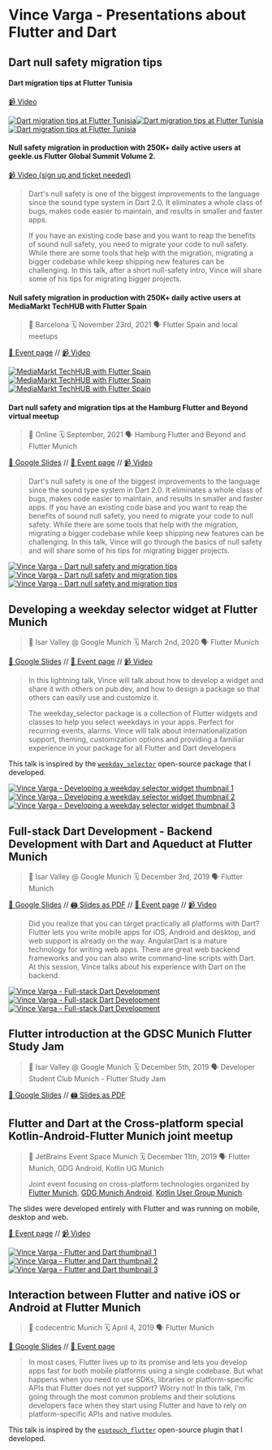 # Vince Varga - Presentations about Flutter and Dart

## Dart null safety migration tips

#### Dart migration tips at Flutter Tunisia

[📹  Video](https://www.youtube.com/watch?v=6L9R5BVHKYY&t=4213s)

[![Dart migration tips at Flutter Tunisia](https://img.youtube.com/vi/6L9R5BVHKYY/1.jpg)![Dart migration tips at Flutter Tunisia](https://img.youtube.com/vi/6L9R5BVHKYY/2.jpg)![Dart migration tips at Flutter Tunisia](https://img.youtube.com/vi/6L9R5BVHKYY/3.jpg)](https://www.youtube.com/watch?v=6L9R5BVHKYY)

#### Null safety migration in production with 250K+ daily active users at geekle.us Flutter Global Summit Volume 2.

[📹  Video (sign up and ticket needed)](https://geekle.us/video_cluster/1639668647150x644267197249093600?video=1639750003718x974783240499071700)

> Dart's null safety is one of the biggest improvements to the language since the sound type system in Dart 2.0. It eliminates a whole class of bugs, makes code easier to maintain, and results in smaller and faster apps.
> 
> If you have an existing code base and you want to reap the benefits of sound null safety, you need to migrate your code to null safety. While there are some tools that help with the migration, migrating a bigger codebase while keep shipping new features can be challenging. In this talk, after a short null-safety intro, Vince will share some of his tips for migrating bigger projects.

#### Null safety migration in production with 250K+ daily active users at MediaMarkt TechHUB with Flutter Spain

> 📍 Barcelona 🗓 November 23rd, 2021 🗣 Flutter Spain and local meetups

[🎤  Event page](https://www.meetup.com/Flutter-Barcelona/events/282120679/) // [📹  Video](https://www.youtube.com/watch?v=zP0ce5KXT8w&t=3905s)

[![MediaMarkt TechHUB with Flutter Spain](https://img.youtube.com/vi/zP0ce5KXT8w/1.jpg)![MediaMarkt TechHUB with Flutter Spain](https://img.youtube.com/vi/zP0ce5KXT8w/2.jpg)![MediaMarkt TechHUB with Flutter Spain](https://img.youtube.com/vi/zP0ce5KXT8w/3.jpg)](https://www.youtube.com/watch?v=zP0ce5KXT8w)

#### Dart null safety and migration tips at the Hamburg Flutter and Beyond virtual meetup

> 📍 Online 🗓 September, 2021 🗣 Hamburg Flutter and Beyond and Flutter Munich

[🔖  Google Slides](https://docs.google.com/presentation/d/1HghBFDrM9qQQvYQE0rur9LYga5Kn2oDmNhDKCUqTKrg/edit?usp=sharing) // [🎤  Event page](https://www.meetup.com/Hamburg-Flutter-and-Beyond/events/279297396/) // [📹  Video](https://youtu.be/rjmGjBpOyDw?t=4883)

> Dart's null safety is one of the biggest improvements to the language since the sound type system in Dart 2.0. It eliminates a whole class of bugs, makes code easier to maintain, and results in smaller and faster apps. If you have an existing code base and you want to reap the benefits of sound null safety, you need to migrate your code to null safety. While there are some tools that help with the migration, migrating a bigger codebase while keep shipping new features can be challenging. In this talk, Vince will go through the basics of null safety and will share some of his tips for migrating bigger projects.

[![Vince Varga - Dart null safety and migration tips](https://img.youtube.com/vi/rjmGjBpOyDw/1.jpg)![Vince Varga - Dart null safety and migration tips](https://img.youtube.com/vi/rjmGjBpOyDw/2.jpg)![Vince Varga - Dart null safety and migration tips](https://img.youtube.com/vi/rjmGjBpOyDw/3.jpg)](https://www.youtube.com/watch?v=rjmGjBpOyDw)

## Developing a weekday selector widget at Flutter Munich

> 📍 Isar Valley @ Google Munich 🗓 March 2nd, 2020 🗣 Flutter Munich

[🔖  Google Slides](https://docs.google.com/presentation/d/1A5uJXmFGgDsagU4JS7f6Ug18pXmGQRS72XKmLKrhKbQ/edit?usp=sharing) // [🎤  Event page](https://www.meetup.com/Flutter-Munich/events/265680691/) // [📹  Video](https://www.youtube.com/watch?v=F7EiRb5PT2U)

> In this lightning talk, Vince will talk about how to develop a widget and share it with others on pub.dev, and how to design a package so that others can easily use and customize it.
>
> The weekday_selector package is a collection of Flutter widgets and classes to help you select weekdays in your apps. Perfect for recurring events, alarms. Vince will talk about internationalization support, theming, customization options and providing a familiar experience in your package for all Flutter and Dart developers

This talk is inspired by the [`weekday_selector`](https://pub.dev/packages/weekday_selector) open-source package that I developed.

[![Vince Varga - Developing a weekday selector widget thumbnail 1](https://img.youtube.com/vi/F7EiRb5PT2U/1.jpg)![Vince Varga - Developing a weekday selector widget thumbnail 2](https://img.youtube.com/vi/F7EiRb5PT2U/2.jpg)![Vince Varga - Developing a weekday selector widget thumbnail 3](https://img.youtube.com/vi/F7EiRb5PT2U/3.jpg)](https://www.youtube.com/watch?v=F7EiRb5PT2U)

## Full-stack Dart Development - Backend Development with Dart and Aqueduct at Flutter Munich

> 📍 Isar Valley @ Google Munich 🗓 December 3rd, 2019 🗣 Flutter Munich

[🔖  Google Slides](https://docs.google.com/presentation/d/1BT6HCaj0vln2LJNG10lwnPt0sj5__EYpEZSfOj9u5tQ/edit?usp=sharing) // [🖨  Slides as PDF](./2019-12-03/Fullstack_Dart_-_Backend.pdf) // [🎤  Event page](https://www.meetup.com/Flutter-Munich/events/264007243/) // [📹  Video](https://www.youtube.com/watch?v=dSj3_u0xMaI)

> Did you realize that you can target practically all platforms with Dart? Flutter lets you write mobile apps for iOS, Android and desktop, and web support is already on the way. AngularDart is a mature technology for writing web apps. There are great web backend frameworks and you can also write command-line scripts with Dart.
> At this session, Vince talks about his experience with Dart on the backend.

[![Vince Varga - Full-stack Dart Development](https://img.youtube.com/vi/dSj3_u0xMaI/1.jpg)![Vince Varga - Full-stack Dart Development](https://img.youtube.com/vi/dSj3_u0xMaI/2.jpg)![Vince Varga - Full-stack Dart Development](https://img.youtube.com/vi/dSj3_u0xMaI/3.jpg)](https://www.youtube.com/watch?v=dSj3_u0xMaI)

## Flutter introduction at the GDSC Munich Flutter Study Jam

> 📍 Isar Valley @ Google Munich 🗓 December 5th, 2019 🗣 Developer Student Club Munich - Flutter Study Jam

[🔖  Google Slides](https://docs.google.com/presentation/d/1SiKFU392XXc94ce4xtCyX3F_T-i_jjaTWLV2kJCaCko/edit?usp=sharing) // [🖨  Slides as PDF](./2019-12-05/FlutterDSC.pdf)

## Flutter and Dart at the Cross-platform special Kotlin-Android-Flutter Munich joint meetup

> 📍 JetBrains Event Space Munich 🗓 December 11th, 2019 🗣 Flutter Munich, GDG Android, Kotlin UG Munich
>
> Joint event focusing on cross-platform technologies organized by [Flutter Munich](https://www.meetup.com/Flutter-Munich), [GDG Munich Android](https://www.meetup.com/GDG-Munich-Android/events/265929157/), [Kotlin User Group Munich](https://www.meetup.com/Kotlin-User-Group-Munich/events/265932284).

The slides were developed entirely with Flutter and was running on mobile, desktop and web.

[🎤  Event page](https://www.meetup.com/Flutter-Munich/events/265931319/) // [📹  Video](https://www.youtube.com/watch?v=diunwwXgMK4&t=218)

[![Vince Varga - Flutter and Dart thumbnail 1](https://img.youtube.com/vi/diunwwXgMK4/1.jpg)![Vince Varga - Flutter and Dart thumbnail 2](https://img.youtube.com/vi/diunwwXgMK4/2.jpg)![Vince Varga - Flutter and Dart thumbnail 3](https://img.youtube.com/vi/diunwwXgMK4/3.jpg)](https://www.youtube.com/watch?v=diunwwXgMK4&t=218)

## Interaction between Flutter and native iOS or Android at Flutter Munich

> 📍 codecentric Munich 🗓 April 4, 2019 🗣 Flutter Munich

[🔖  Google Slides](https://docs.google.com/presentation/d/1fp5MWeRnDlGL7oj-575eG3PfaDsc7CepU3xeCfBv1Nw/edit?usp=sharing) // [🎤  Event page](https://www.meetup.com/Flutter-Munich/events/258629827/)

> In most cases, Flutter lives up to its promise and lets you develop apps fast for both mobile platforms using a single codebase. But what happens when you need to use SDKs, libraries or platform-specific APIs that Flutter does not yet support? Worry not! In this talk, I'm going through the most common problems and their solutions developers face when they start using Flutter and have to rely on platform-specific APIs and native modules.

This talk is inspired by the [`esptouch_flutter`](https://pub.dev/packages/esptouch_flutter) open-source plugin that I developed.

